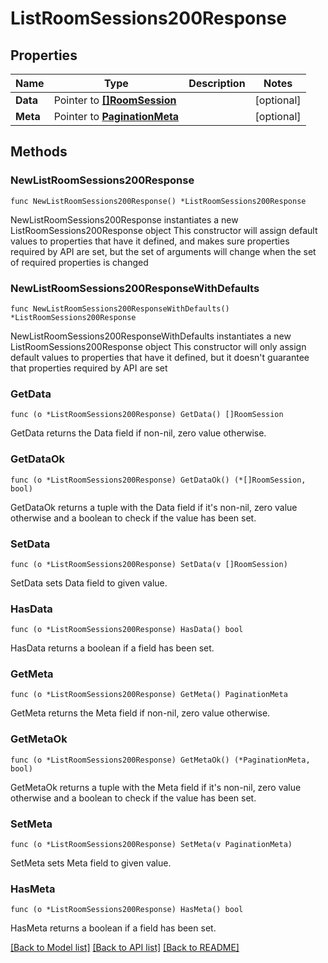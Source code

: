 # ListRoomSessions200Response

## Properties

Name | Type | Description | Notes
------------ | ------------- | ------------- | -------------
**Data** | Pointer to [**[]RoomSession**](RoomSession.md) |  | [optional] 
**Meta** | Pointer to [**PaginationMeta**](PaginationMeta.md) |  | [optional] 

## Methods

### NewListRoomSessions200Response

`func NewListRoomSessions200Response() *ListRoomSessions200Response`

NewListRoomSessions200Response instantiates a new ListRoomSessions200Response object
This constructor will assign default values to properties that have it defined,
and makes sure properties required by API are set, but the set of arguments
will change when the set of required properties is changed

### NewListRoomSessions200ResponseWithDefaults

`func NewListRoomSessions200ResponseWithDefaults() *ListRoomSessions200Response`

NewListRoomSessions200ResponseWithDefaults instantiates a new ListRoomSessions200Response object
This constructor will only assign default values to properties that have it defined,
but it doesn't guarantee that properties required by API are set

### GetData

`func (o *ListRoomSessions200Response) GetData() []RoomSession`

GetData returns the Data field if non-nil, zero value otherwise.

### GetDataOk

`func (o *ListRoomSessions200Response) GetDataOk() (*[]RoomSession, bool)`

GetDataOk returns a tuple with the Data field if it's non-nil, zero value otherwise
and a boolean to check if the value has been set.

### SetData

`func (o *ListRoomSessions200Response) SetData(v []RoomSession)`

SetData sets Data field to given value.

### HasData

`func (o *ListRoomSessions200Response) HasData() bool`

HasData returns a boolean if a field has been set.

### GetMeta

`func (o *ListRoomSessions200Response) GetMeta() PaginationMeta`

GetMeta returns the Meta field if non-nil, zero value otherwise.

### GetMetaOk

`func (o *ListRoomSessions200Response) GetMetaOk() (*PaginationMeta, bool)`

GetMetaOk returns a tuple with the Meta field if it's non-nil, zero value otherwise
and a boolean to check if the value has been set.

### SetMeta

`func (o *ListRoomSessions200Response) SetMeta(v PaginationMeta)`

SetMeta sets Meta field to given value.

### HasMeta

`func (o *ListRoomSessions200Response) HasMeta() bool`

HasMeta returns a boolean if a field has been set.


[[Back to Model list]](../README.md#documentation-for-models) [[Back to API list]](../README.md#documentation-for-api-endpoints) [[Back to README]](../README.md)


